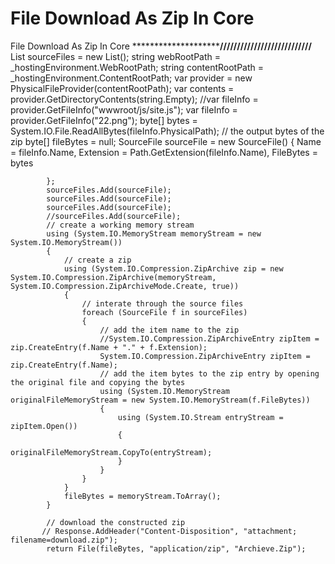 # File Download As Zip In Core
File Download As Zip In Core
**************************************************************///////////////////////////******************************************
 List<SourceFile> sourceFiles = new List<SourceFile>();
            string webRootPath = _hostingEnvironment.WebRootPath;
            string contentRootPath = _hostingEnvironment.ContentRootPath;
            var provider = new PhysicalFileProvider(contentRootPath);
            var contents = provider.GetDirectoryContents(string.Empty);
            //var fileInfo = provider.GetFileInfo("wwwroot/js/site.js");
            var fileInfo = provider.GetFileInfo("22.png");
            byte[] bytes = System.IO.File.ReadAllBytes(fileInfo.PhysicalPath);
            // the output bytes of the zip
            byte[] fileBytes = null;
            SourceFile sourceFile = new SourceFile() {
                Name = fileInfo.Name,
                Extension = Path.GetExtension(fileInfo.Name),
                FileBytes = bytes

            };
            sourceFiles.Add(sourceFile);
            sourceFiles.Add(sourceFile);
            sourceFiles.Add(sourceFile);
            //sourceFiles.Add(sourceFile);
            // create a working memory stream
            using (System.IO.MemoryStream memoryStream = new System.IO.MemoryStream())
            {
                // create a zip
                using (System.IO.Compression.ZipArchive zip = new System.IO.Compression.ZipArchive(memoryStream, System.IO.Compression.ZipArchiveMode.Create, true))
                {
                    // interate through the source files
                    foreach (SourceFile f in sourceFiles)
                    {
                        // add the item name to the zip
                        //System.IO.Compression.ZipArchiveEntry zipItem = zip.CreateEntry(f.Name + "." + f.Extension);
                        System.IO.Compression.ZipArchiveEntry zipItem = zip.CreateEntry(f.Name);
                        // add the item bytes to the zip entry by opening the original file and copying the bytes 
                        using (System.IO.MemoryStream originalFileMemoryStream = new System.IO.MemoryStream(f.FileBytes))
                        {
                            using (System.IO.Stream entryStream = zipItem.Open())
                            {
                                originalFileMemoryStream.CopyTo(entryStream);
                            }
                        }
                    }
                }
                fileBytes = memoryStream.ToArray();
            }

            // download the constructed zip
           // Response.AddHeader("Content-Disposition", "attachment; filename=download.zip");
            return File(fileBytes, "application/zip", "Archieve.Zip");
